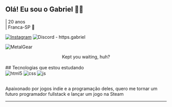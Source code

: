 <!--
**Gabriel-C137/Gabriel-C137** is a ✨ _special_ ✨ repository because its `README.md` (this file) appears on your GitHub profile.

Here are some ideas to get you started:

- 🔭 I’m currently working on ...
- 🌱 I’m currently learning ...
- 👯 I’m looking to collaborate on ...
- 🤔 I’m looking for help with ...
- 💬 Ask me about ...
- 📫 How to reach me: ...
- 😄 Pronouns: ...
- ⚡ Fun fact: ...
-->

## Olá! Eu sou o Gabriel 🙋‍♂️
| 20 anos<br>
| Franca-SP 🌆<br>

[![Instagram](https://img.shields.io/badge/Instagram-E4405F?style=for-the-badge&logo=instagram&logoColor=white)](https://www.instagram.com/gabriel_c137)
![Discord](https://img.shields.io/badge/Discord-7289DA?style=for-the-badge&logo=discord&logoColor=white) - https.gabriel

![MetalGear](https://github.com/Gabriel-C137/Gabriel-C137/assets/91295561/7f9800a0-4908-464e-b78f-3acc6eedf35e)

<div align="center">Kept you waiting, huh?</div>
<br>
## Tecnologias que estou estudando

<div style="display: inline_block">
  <img align="center" alt="html5" src="https://img.shields.io/badge/HTML5-E34F26?style=for-the-badge&logo=html5&logoColor=white" />
  <img align="center" alt="css" src="https://img.shields.io/badge/CSS3-1572B6?style=for-the-badge&logo=css3&logoColor=white" />
  <img align="center" alt="js" src="https://img.shields.io/badge/JavaScript-F7DF1E?style=for-the-badge&logo=javascript&logoColor=black" />
</div><br/>

Apaixonado por jogos indie e a programação deles, quero me tornar um futuro programador fullstack e lançar um jogo na Steam
<hr>
